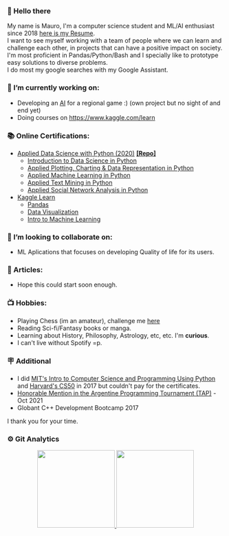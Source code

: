 ### 👋 Hello there 

My name is Mauro, I'm a computer science student and ML/AI enthusiast since 2018 [here is my Resume](https://drive.google.com/file/d/1KKzehGPBSyi45WIopRrP_s0cnkWVcFVK/view?usp=sharing).  
I want to see myself working with a team of people where we can learn and challenge each other, in projects that can have a positive impact on society.  
I'm most proficient in Pandas/Python/Bash and I specially like to prototype easy solutions to diverse problems.  
I do most my google searches with my Google Assistant.

### 🌱 I’m currently working on:
  - Developing an [AI](https://github.com/MauroEBordon/secret-ai) for a regional game :) (own project but no sight of and end yet)  
  - Doing courses on https://www.kaggle.com/learn  
  
### 📚 Online Certifications:
  - [Applied Data Science with Python (2020)](https://www.coursera.org/account/accomplishments/specialization/SEYQ8JB5G94B) [**[Repo]**](https://github.com/MauroEBordon/Applied-Data-Science-in-Python)
    - [Introduction to Data Science in Python](https://www.coursera.org/account/accomplishments/verify/YBRE7BFFZRKS)  
    - [Applied Plotting, Charting & Data Representation in Python](https://www.coursera.org/account/accomplishments/verify/F83HND4KZ6E9)  
    - [Applied Machine Learning in Python](https://www.coursera.org/account/accomplishments/verify/WJ3SBL8HNR7L)  
    - [Applied Text Mining in Python](https://www.coursera.org/account/accomplishments/verify/PPRDUTS2YU85)  
    - [Applied Social Network Analysis in Python](https://www.coursera.org/account/accomplishments/verify/6499S6MD9KZH)  
  - [Kaggle Learn](https://www.kaggle.com/learn)
    - [Pandas](https://www.kaggle.com/learn/certification/mauroezequielbordn/pandas)
    - [Data Visualization](https://www.kaggle.com/learn/certification/mauroezequielbordn/data-visualization)
    - [Intro to Machine Learning](https://www.kaggle.com/learn/certification/mauroezequielbordn/intro-to-machine-learning)
   
### 👯 I’m looking to collaborate on:
  - ML Aplications that focuses on developing Quality of life for its users.  

### 📑 Articles:
  - Hope this could start soon enough.  

### 📺 Hobbies:
  - Playing Chess (im an amateur), challenge me [here](https://www.chess.com/member/mauroebordon)
  - Reading Sci-fi/Fantasy books or manga.
  - Learning about History, Philosophy, Astrology, etc, etc. I'm **curious**. 
  - I can't live without Spotify =p.

### 🪧 Additional
  - I did [MIT's Intro to Computer Science and Programming Using Python](https://www.edx.org/course/introduction-to-computer-science-and-programming-7) and [ Harvard's CS50](https://www.edx.org/course/introduction-computer-science-harvardx-cs50x) in 2017 but couldn't pay for the certificates.
  - [Honorable Mention in the Argentine Programming Tournament  (TAP)](https://pdfhost.io/v/Ei7unYSv~_2022TAP_2021PLACE_1/) - Oct 2021
  - Globant C++ Development Bootcamp 2017
  
I thank you for your time.  

### :gear: Git Analytics
<p align="center">
  <a href="https://github.com/mauroebordon/mauroebordon">
    <img height="180em" src="https://github-readme-stats-eight-theta.vercel.app/api?username=mauroebordon&show_icons=true&theme=gruvbox&include_all_commits=true&count_private=true"/>
    <img height="180em" src="https://github-readme-stats-eight-theta.vercel.app/api/top-langs/?username=mauroebordon&layout=compact&langs_count=8&theme=gruvbox"/>
  </a>
</p>
